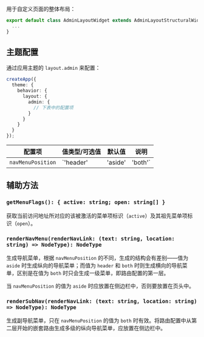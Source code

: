 用于自定义页面的整体布局：

```typescript
export default class AdminLayoutWidget extends AdminLayoutStructuralWidget {
  ...
}
```

## 主题配置

通过应用主题的 `layout.admin` 来配置：

```typescript
createApp({
  theme: {
    behavior: {
      layout: {
        admin: {
          // 下表中的配置项
        }
      }
    }
  }
});
```

| 配置项 | 值类型/可选值 | 默认值 | 说明 |
| --- | --- | --- | --- |
| `navMenuPosition` | `'header' | 'aside' | 'both'` | `'both'` | 导航菜单的显示位置 |


## 辅助方法

### `getMenuFlags(): { active: string; open: string[] }`

获取当前访问地址所对应的该被激活的菜单项标识（`active`）及其祖先菜单项标识（`open`）。

### `renderNavMenu(renderNavLink: (text: string, location: string) => NodeType): NodeType`

生成导航菜单，根据 `navMenuPosition` 的不同，生成的结构会有差别——值为 `aside` 时生成纵向的导航菜单；而值为 `header` 和 `both` 时则生成横向的导航菜单，区别是在值为 `both` 时只会生成一级菜单，即路由配置的第一层。

当 `navMenuPosition` 的值为 `aside` 时应放置在侧边栏中，否则要放置在页头中。

### `renderSubNav(renderNavLink: (text: string, location: string) => NodeType): NodeType`

生成副导航菜单，只在 `navMenuPosition` 的值为 `both` 时有效。将路由配置中从第二层开始的嵌套路由生成多级的纵向导航菜单，应放置在侧边栏中。
